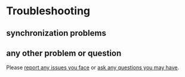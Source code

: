 # Troubleshooting

## synchronization problems

## any other problem or question

Please [report any issues you
face](https://github.com/strawlab/strand-braid/issues) or [ask any questions you
may have](https://groups.google.com/forum/#!forum/multicams).
